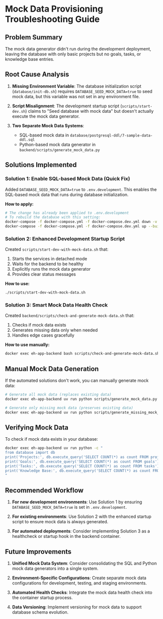 # Mock Data Provisioning Troubleshooting Guide

## Problem Summary

The mock data generator didn't run during the development deployment, leaving the database with only basic projects but no goals, tasks, or knowledge base entries.

## Root Cause Analysis

1. **Missing Environment Variable**: The database initialization script (`database/init-db.sh`) requires `DATABASE_SEED_MOCK_DATA=true` to seed mock data, but this variable was not set in any environment file.

2. **Script Misalignment**: The development startup script (`scripts/start-dev.sh`) claims to "Seed database with mock data" but doesn't actually execute the mock data generator.

3. **Two Separate Mock Data Systems**:
   - SQL-based mock data in `database/postgresql-ddl/7-sample-data-ddl.sql`
   - Python-based mock data generator in `backend/scripts/generate_mock_data.py`

## Solutions Implemented

### Solution 1: Enable SQL-based Mock Data (Quick Fix)

Added `DATABASE_SEED_MOCK_DATA=true` to `.env.development`. This enables the SQL-based mock data that runs during database initialization.

**How to apply:**
```bash
# The change has already been applied to .env.development
# To rebuild the database with this setting:
docker-compose -f docker-compose.yml -f docker-compose.dev.yml down -v
docker-compose -f docker-compose.yml -f docker-compose.dev.yml up --build
```

### Solution 2: Enhanced Development Startup Script

Created `scripts/start-dev-with-mock-data.sh` that:
1. Starts the services in detached mode
2. Waits for the backend to be healthy
3. Explicitly runs the mock data generator
4. Provides clear status messages

**How to use:**
```bash
./scripts/start-dev-with-mock-data.sh
```

### Solution 3: Smart Mock Data Health Check

Created `backend/scripts/check-and-generate-mock-data.sh` that:
1. Checks if mock data exists
2. Generates missing data only when needed
3. Handles edge cases gracefully

**How to use manually:**
```bash
docker exec eh-app-backend bash scripts/check-and-generate-mock-data.sh
```

## Manual Mock Data Generation

If the automated solutions don't work, you can manually generate mock data:

```bash
# Generate all mock data (replaces existing data)
docker exec eh-app-backend uv run python scripts/generate_mock_data.py

# Generate only missing mock data (preserves existing data)
docker exec eh-app-backend uv run python scripts/generate_missing_mock_data.py
```

## Verifying Mock Data

To check if mock data exists in your database:

```bash
docker exec eh-app-backend uv run python -c "
from database import db
print('Projects:', db.execute_query('SELECT COUNT(*) as count FROM projects')[0]['count'])
print('Goals:', db.execute_query('SELECT COUNT(*) as count FROM goals')[0]['count'])
print('Tasks:', db.execute_query('SELECT COUNT(*) as count FROM tasks')[0]['count'])
print('Knowledge Base:', db.execute_query('SELECT COUNT(*) as count FROM knowledge_base')[0]['count'])
"
```

## Recommended Workflow

1. **For new development environments**: Use Solution 1 by ensuring `DATABASE_SEED_MOCK_DATA=true` is set in `.env.development`.

2. **For existing environments**: Use Solution 2 with the enhanced startup script to ensure mock data is always generated.

3. **For automated deployments**: Consider implementing Solution 3 as a healthcheck or startup hook in the backend container.

## Future Improvements

1. **Unified Mock Data System**: Consider consolidating the SQL and Python mock data generators into a single system.

2. **Environment-Specific Configurations**: Create separate mock data configurations for development, testing, and staging environments.

3. **Automated Health Checks**: Integrate the mock data health check into the container startup process.

4. **Data Versioning**: Implement versioning for mock data to support database schema evolution.